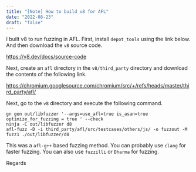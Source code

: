 ```yaml
---
title: "[Note] How to build v8 for AFL"
date: "2022-08-23"
draft: "false"
---
```


I built v8 to run fuzzing in AFL.
First, install `depot_tools` using the link below.
And then download the `v8` source code.

https://v8.dev/docs/source-code

Next, create an `afl` directory in the `v8/third_party` directory and download the contents of the following link.

https://chromium.googlesource.com/chromium/src/+/refs/heads/master/third_party/afl/

Next, go to the `v8` directory and execute the following command.

```
gn gen out/libfuzzer '--args=use_afl=true is_asan=true optimize_for_fuzzing = true ' --check
ninja -C out/libfuzzer d8
afl-fuzz -D -i third_party/afl/src/testcases/others/js/ -o fuzzout -M fuzz1 ./out/libfuzzer/d8
```

This was a `afl-g++` based fuzzing method.
You can probably use `clang` for faster fuzzing.
You can also use `fuzzilli` or `Dharma` for fuzzing.

Regards